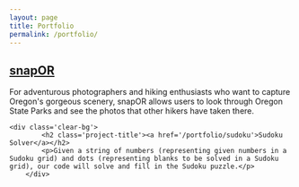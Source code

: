 ```yaml
---
layout: page
title: Portfolio
permalink: /portfolio/
---
```


<div id='project-grid'>
	<div class='color-bg' id='portfolio-snap'>
		<h2 class='project-title'><a href='/portfolio/snap-oregon'>snapOR</a></h2>
		<p>For adventurous photographers and hiking enthusiasts who want to capture Oregon's gorgeous scenery, snapOR allows users to look through Oregon State Parks and see the photos that other hikers have taken there.</p>
	</div>

	<div class='clear-bg'>
			<h2 class='project-title'><a href='/portfolio/sudoku'>Sudoku Solver</a></h2>
			<p>Given a string of numbers (representing given numbers in a Sudoku grid) and dots (representing blanks to be solved in a Sudoku grid), our code will solve and fill in the Sudoku puzzle.</p>
		</div>
</div>